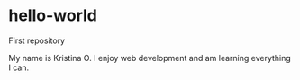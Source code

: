 # hello-world
First repository

My name is Kristina O.
I enjoy web development and am learning everything I can.

